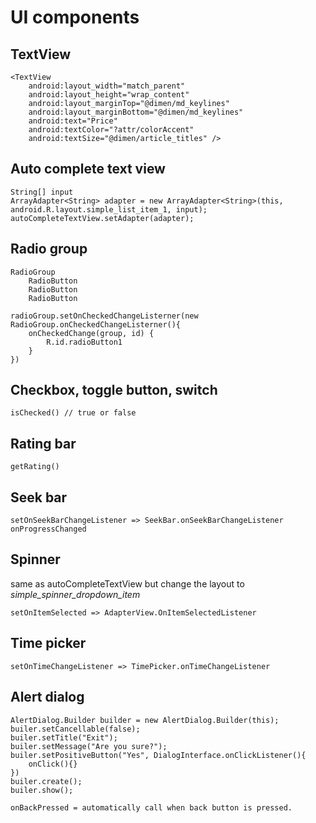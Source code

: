 # UI components

## TextView
```
<TextView
    android:layout_width="match_parent"
    android:layout_height="wrap_content"
    android:layout_marginTop="@dimen/md_keylines"
    android:layout_marginBottom="@dimen/md_keylines"
    android:text="Price"
    android:textColor="?attr/colorAccent"
    android:textSize="@dimen/article_titles" />
```


## Auto complete text view

```
String[] input
ArrayAdapter<String> adapter = new ArrayAdapter<String>(this, android.R.layout.simple_list_item_1, input);
autoCompleteTextView.setAdapter(adapter);
```

## Radio group

```
RadioGroup
    RadioButton
    RadioButton
    RadioButton

radioGroup.setOnCheckedChangeListerner(new RadioGroup.onCheckedChangeListerner(){
    onCheckedChange(group, id) {
        R.id.radioButton1
    }
})
```

## Checkbox, toggle button, switch

```
isChecked() // true or false
```

## Rating bar

```
getRating()
```

## Seek bar 

```
setOnSeekBarChangeListener => SeekBar.onSeekBarChangeListener
onProgressChanged
```

## Spinner

same as autoCompleteTextView but change the layout to 
_simple_spinner_dropdown_item_

```
setOnItemSelected => AdapterView.OnItemSelectedListener
```

## Time picker

```
setOnTimeChangeListener => TimePicker.onTimeChangeListener
```

## Alert dialog

```
AlertDialog.Builder builder = new AlertDialog.Builder(this);
builer.setCancellable(false);
builer.setTitle("Exit");
builer.setMessage("Are you sure?");
builer.setPositiveButton("Yes", DialogInterface.onClickListener(){
    onClick(){}
})
builer.create();
builer.show();

onBackPressed = automatically call when back button is pressed.
```
